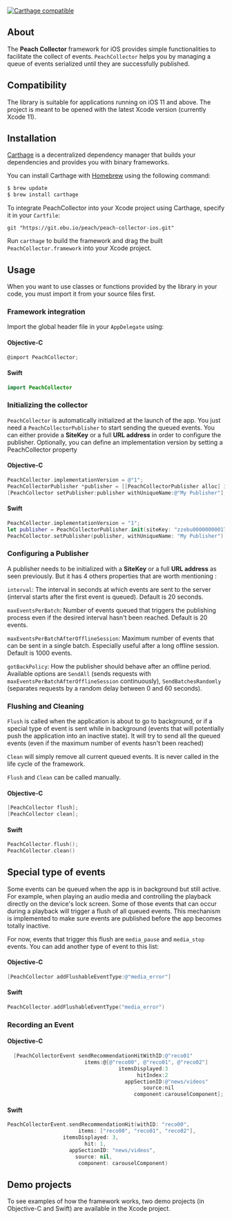 [![Carthage compatible](https://img.shields.io/badge/Carthage-compatible-4BC51D.svg?style=flat)](https://github.com/Carthage/Carthage)

## About

The **Peach Collector** framework for iOS provides simple functionalities to facilitate the collect of events. `PeachCollector` helps you by managing a queue of events serialized until they are successfully published.

## Compatibility

The library is suitable for applications running on iOS 11 and above. The project is meant to be opened with the latest Xcode version (currently Xcode 11).

## Installation

[Carthage](https://github.com/Carthage/Carthage) is a decentralized dependency manager that builds your dependencies and provides you with binary frameworks.

You can install Carthage with [Homebrew](http://brew.sh/) using the following command:

```bash
$ brew update
$ brew install carthage
```

To integrate PeachCollector into your Xcode project using Carthage, specify it in your `Cartfile`:

```ogdl
git "https://git.ebu.io/peach/peach-collector-ios.git"
```

Run `carthage` to build the framework and drag the built `PeachCollector.framework` into your Xcode project.



## Usage

When you want to use classes or functions provided by the library in your code, you must import it from your source files first.

### Framework integration
Import the global header file in your `AppDelegate` using:
#### Objective-C
```objectivec
@import PeachCollector;
```
#### Swift
```swift
import PeachCollector
```


### Initializing the collector
`PeachCollector` is automatically initialized at the launch of the app. You just need a `PeachCollectorPublisher` to start sending the queued events.
You can either provide a __SiteKey__ or a full __URL address__ in order to configure the publisher.
Optionally, you can define an implementation version by setting a PeachCollector property

#### Objective-C
```objectivec
PeachCollector.implementationVersion = @"1";
PeachCollectorPublisher *publisher = [[PeachCollectorPublisher alloc] initWithSiteKey:@"zzebu00000000017"];
[PeachCollector setPublisher:publisher withUniqueName:@"My Publisher"];
```
#### Swift
```swift
PeachCollector.implementationVersion = "1";
let publisher = PeachCollectorPublisher.init(siteKey: "zzebu00000000017")
PeachCollector.setPublisher(publisher, withUniqueName: "My Publisher")
```
### Configuring a Publisher
A publisher needs to be initialized with a __SiteKey__ or a full __URL address__ as seen previously.
But it has 4 others properties that are worth mentioning :

`interval`: The interval in seconds at which events are sent to the server (interval starts after the first event is queued). Default is 20 seconds.

`maxEventsPerBatch`: Number of events queued that triggers the publishing process even if the desired interval hasn't been reached. Default is 20 events.

`maxEventsPerBatchAfterOfflineSession`: Maximum number of events that can be sent in a single batch. Especially useful after a long offline session. Default is 1000 events.

`gotBackPolicy`: How the publisher should behave after an offline period. Available options are `SendAll` (sends requests with `maxEventsPerBatchAfterOfflineSession` continuously), `SendBatchesRandomly` (separates requests by a random delay between 0 and 60 seconds).

### Flushing and Cleaning

`Flush` is called when the application is about to go to background, or if a special type of event is sent while in background (events that will potentially push the application into an inactive state). It will try to send all the queued events (even if the maximum number of events hasn't been reached)

`Clean` will simply remove all current queued events. It is never called in the life cycle of the framework.

`Flush` and `Clean` can be called manually.

#### Objective-C
```objectivec
[PeachCollector flush];
[PeachCollector clean];
```
#### Swift
```swift
PeachCollector.flush();
PeachCollector.clean()
```

## Special type of events
Some events can be queued when the app is in background but still active. For example, when playing an audio media and controlling the playback directly on the device's lock screen. Some of those events that can occur during a playback will trigger a flush of all queued events. This mechanism is implemented to make sure events are published before the app becomes totally inactive.

For now, events that trigger this flush are `media_pause` and `media_stop` events.
You can add another type of event to this list:
#### Objective-C
```objectivec
[PeachCollector addFlushableEventType:@"media_error"]
```
#### Swift
```swift
PeachCollector.addFlushableEventType("media_error")
```

### Recording an Event

#### Objective-C
```objectivec
  [PeachCollectorEvent sendRecommendationHitWithID:@"reco01"
					     items:@[@"reco00", @"reco01", @"reco02"]
                                    itemsDisplayed:3
                                          hitIndex:2
                                      appSectionID:@"news/videos"
                                            source:nil
                                         component:carouselComponent];
```
#### Swift
```swift
PeachCollectorEvent.sendRecommendationHit(withID: "reco00",
					   items: ["reco00", "reco01", "reco02"],
				  itemsDisplayed: 3,
					     hit: 1,
				    appSectionID: "news/videos",
					  source: nil,
				       component: carouselComponent)
```





## Demo projects

To see examples of how the framework works, two demo projects (in Objective-C and Swift) are available in the Xcode project.
